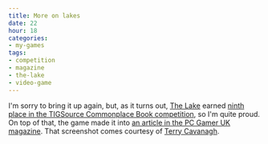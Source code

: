 ```yaml
---
title: More on lakes
date: 22
hour: 18
categories:
- my-games
tags:
- competition
- magazine
- the-lake
- video-game
---
```


I'm sorry to bring it up again, but, as it turns out, [The Lake](http://blog.agj.cl/tag/the-lake/) earned [ninth place in the TIGSource Commonplace Book competition](http://tigsource.com/articles/2008/12/24/commonplace-book-compo-results), so I'm quite proud. On top of that, the game made it into [an article in the PC Gamer UK magazine](http://blog.agj.cl/wp-content/uploads/2009/01/pc_gamer_lovecraft_writeup_big.jpg). That screenshot comes courtesy of [Terry Cavanagh](http://distractionware.com/).
